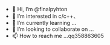 - 👋 Hi, I’m @finalpyhton
- 👀 I’m interested in c/c++、
- 🌱 I’m currently learning ...
- 💞️ I’m looking to collaborate on ...
- 📫 How to reach me ...qq358863605

<!---
finalpyhton/finalpyhton is a ✨ special ✨ repository because its `README.md` (this file) appears on your GitHub profile.
You can click the Preview link to take a look at your changes.
--->
